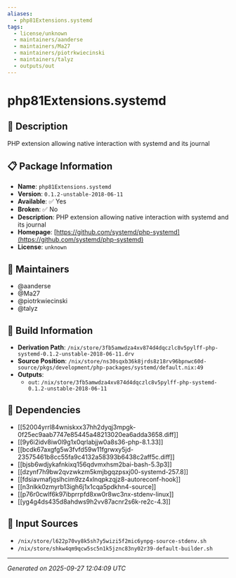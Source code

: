 ```yaml
---
aliases:
  - php81Extensions.systemd
tags:
  - license/unknown
  - maintainers/aanderse
  - maintainers/Ma27
  - maintainers/piotrkwiecinski
  - maintainers/talyz
  - outputs/out
---
```


# php81Extensions.systemd

## 📝 Description

PHP extension allowing native interaction with systemd and its journal

## 📋 Package Information

- **Name**: `php81Extensions.systemd`
- **Version**: `0.1.2-unstable-2018-06-11`
- **Available**: ✅ Yes
- **Broken**: ✅ No
- **Description**: PHP extension allowing native interaction with systemd and its journal
- **Homepage**: [https://github.com/systemd/php-systemd](https://github.com/systemd/php-systemd)
- **License**: `unknown`
## 👥 Maintainers

- @aanderse
- @Ma27
- @piotrkwiecinski
- @talyz


## 🔧 Build Information

- **Derivation Path**: `/nix/store/3fb5amwdza4xv874d4dqczlc8v5pylff-php-systemd-0.1.2-unstable-2018-06-11.drv`
- **Source Position**: `/nix/store/ns30sqxb36k8jrds8z18rv96bpnwc60d-source/pkgs/development/php-packages/systemd/default.nix:49`
- **Outputs**:
  - `out`:  `/nix/store/3fb5amwdza4xv874d4dqczlc8v5pylff-php-systemd-0.1.2-unstable-2018-06-11`

## 🔗 Dependencies

- [[52004yrrl84wniskxx37hh2dyqj3mpgk-0f25ec9aab7747e85445a48213020ea6adda3658.diff]]
- [[9y6i2idv8iw0l9g1x0qrlabjjw0a8s36-php-8.1.33]]
- [[bcdk67axgfg5w3fvfd59w11fgrwxy5jd-23575461b8cc55fa9c4132a58393b6438c2aff5c.diff]]
- [[bjsb6wdjykafnkixq156qdvmxhsm2bai-bash-5.3p3]]
- [[dzynf7h9bw2qvzwkzm5kmjbgqzpsxj00-systemd-257.8]]
- [[fdsiavmafjqslhcim9zz4xlnqpkzqjz8-autoreconf-hook]]
- [[n3nlkk0zmyrb13igh6j1x1cqa5pdkhn4-source]]
- [[p76r0cwlf6k97ibprrpfd8xw0r8wc3nx-stdenv-linux]]
- [[yg4g4ds435d8ahdws9h2vv87acnr2s6k-re2c-4.3]]

## 📁 Input Sources

- `/nix/store/l622p70vy8k5sh7y5wizi5f2mic6ynpg-source-stdenv.sh`
- `/nix/store/shkw4qm9qcw5sc5n1k5jznc83ny02r39-default-builder.sh`

---
*Generated on 2025-09-27 12:04:09 UTC*
